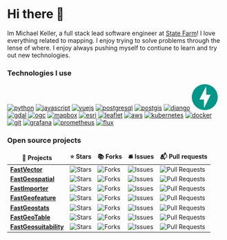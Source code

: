 <h1> Hi there 👋 </h1>

<p>Im Michael Keller, a full stack lead software engineer at <a href="https://www.statefarm.com/">State Farm</a>! I love everything related to mapping. I enjoy trying to solve problems through the lense of where. I enjoy always pushing myself to contiune to learn and try out new technologies.</p>

<h3>Technologies I use</h3>

<p align="left"> 
  <a href="https://www.python.org/" target="_blank"> <img src="https://www.vectorlogo.zone/logos/python/python-icon.svg" alt="python" width="60" height="60"/></a>
  <a href="https://www.javascript.com/" target="_blank"> <img src="https://external-content.duckduckgo.com/iu/?u=https%3A%2F%2Fwww.vhv.rs%2Fdpng%2Fd%2F313-3133777_javascript-transparent-background-svg-hd-png-download.png&f=1&nofb=1" alt="javascript" width="60" height="60"/></a>
  <a href="https://vuejs.org/" target="_blank"> <img src="https://www.vectorlogo.zone/logos/vuejs/vuejs-icon.svg" alt="vuejs" width="60" height="60"/></a>
  <a href="https://www.postgresql.org/" target="_blank"> <img src="https://www.vectorlogo.zone/logos/postgresql/postgresql-icon.svg" alt="postgresql" width="60" height="60"/></a>
  <a href="https://postgis.net/" target="_blank"> <img src="https://external-content.duckduckgo.com/iu/?u=http%3A%2F%2Fwww.postgis.us%2Fpresentations%2Fimages%2Fpostgis-logo.png&f=1&nofb=1" alt="postgis" width="60" height="60"/></a>
  <a href="https://www.djangoproject.com/" target="_blank"> <img src="https://www.vectorlogo.zone/logos/djangoproject/djangoproject-icon.svg" alt="django" width="60" height="60"/></a>
  <a href="https://fastapi.tiangolo.com/" target="_blank"> <img src="https://raw.githubusercontent.com/devicons/devicon/master/icons/fastapi/fastapi-original.svg" alt="fastapi" width="60" height="60"/></a>
  <a href="https://gdal.org/" target="_blank"> <img src="https://www.vectorlogo.zone/logos/gdal/gdal-icon.svg" alt="gdal" width="60" height="60"/></a>
  <a href="https://www.ogc.org/" target="_blank"> <img src="https://external-content.duckduckgo.com/iu/?u=https%3A%2F%2Fgeospatialmedia.s3.amazonaws.com%2Fwp-content%2Fuploads%2F2019%2F02%2FOGC.jpg&f=1&nofb=1" alt="ogc" width="60" height="60"/></a>
  <a href="https://www.mapbox.com/" target="_blank"> <img src="https://www.vectorlogo.zone/logos/mapbox/mapbox-icon.svg" alt="mapbox" width="60" height="60"/></a>
  <a href="https://www.esri.com/en-us/home" target="_blank"> <img src="https://external-content.duckduckgo.com/iu/?u=https%3A%2F%2F4vector.com%2Fi%2Ffree-vector-esri_084838_esri.png&f=1&nofb=1" alt="esri" width="60" height="60"/></a>
  <a href="https://leafletjs.com/" target="_blank"> <img src="https://external-content.duckduckgo.com/iu/?u=https%3A%2F%2Fcdn.icon-icons.com%2Ficons2%2F2699%2FPNG%2F512%2Fleafletjs_logo_icon_170303.png&f=1&nofb=1" alt="leaflet" width="60" height="60"/></a>
  <a href="[https://kubernetes.io](https://aws.amazon.com/)/" target="_blank"> <img src="https://www.vectorlogo.zone/logos/amazon_aws/amazon_aws-ar21.svg" alt="aws" width="60" height="60"/></a>
  <a href="https://kubernetes.io/" target="_blank"> <img src="https://external-content.duckduckgo.com/iu/?u=https%3A%2F%2Fcdn2.iconfinder.com%2Fdata%2Ficons%2Fmixd%2F512%2F16_kubernetes-512.png&f=1&nofb=1" alt="kubernetes" width="60" height="60"/></a>
  <a href="https://www.docker.com/" target="_blank"> <img src="https://www.vectorlogo.zone/logos/docker/docker-icon.svg" alt="docker" width="60" height="60"/></a>
  <a href="https://about.gitlab.com/" target="_blank"> <img src="https://external-content.duckduckgo.com/iu/?u=https%3A%2F%2F3.bp.blogspot.com%2F-xhNpNJJyQhk%2FXIe4GY78RQI%2FAAAAAAAAItc%2FouueFUj2Hqo5dntmnKqEaBJR4KQ4Q2K3ACK4BGAYYCw%2Fs1600%2Flogo%252Bgit%252Bicon.png&f=1&nofb=1" alt="git" width="60" height="60"/></a>
  <a href="https://grafana.com/" target="_blank"> <img src="https://external-content.duckduckgo.com/iu/?u=https%3A%2F%2Ftse3.mm.bing.net%2Fth%3Fid%3DOIP.HkdDjILEH_g2oXqJbuOaBAHaHj%26pid%3DApi&f=1" alt="grafana" width="60" height="60"/></a>
  <a href="https://prometheus.io/" target="_blank"> <img src="https://external-content.duckduckgo.com/iu/?u=https%3A%2F%2Fcdn.freebiesupply.com%2Flogos%2Flarge%2F2x%2Fprometheus-logo-png-transparent.png&f=1&nofb=1" alt="prometheus" width="60" height="60"/></a>
  <a href="https://fluxcd.io/" target="_blank"> <img src="https://external-content.duckduckgo.com/iu/?u=https%3A%2F%2Fblog.sldk.de%2Fimg%2Fposts%2Ffluxcd%2Fflux-horizontal-color.png&f=1&nofb=1" alt="flux" width="60" height="60"/></a>
 </p>


<h3>Open source projects</h3>
<table>
  <thead align="center">
    <tr border: none;>
      <td><b>🎁 Projects</b></td>
      <td><b>⭐ Stars</b></td>
      <td><b>📚 Forks</b></td>
      <td><b>🛎 Issues</b></td>
      <td><b>📬 Pull requests</b></td>
    </tr>
  </thead>
  <tbody>
    <tr>
      <td><a href="https://github.com/mkeller3/FastVector"><b>FastVector</b></a></td>
      <td><img alt="Stars" src="https://img.shields.io/github/stars/mkeller3/FastVector?style=flat-square&labelColor=343b41"/></td>
      <td><img alt="Forks" src="https://img.shields.io/github/forks/mkeller3/FastVector?style=flat-square&labelColor=343b41"/></td>
      <td><img alt="Issues" src="https://img.shields.io/github/issues/mkeller3/FastVector?style=flat-square&labelColor=343b41"/></td>
      <td><img alt="Pull Requests" src="https://img.shields.io/github/issues-pr/mkeller3/FastVector?style=flat-square&labelColor=343b41"/></td>
    </tr>
    <tr>
      <td><a href="https://github.com/mkeller3/FastGeospatial"><b>FastGeospatial</b></a></td>
      <td><img alt="Stars" src="https://img.shields.io/github/stars/mkeller3/FastGeospatial?style=flat-square&labelColor=343b41"/></td>
      <td><img alt="Forks" src="https://img.shields.io/github/forks/mkeller3/FastGeospatial?style=flat-square&labelColor=343b41"/></td>
      <td><img alt="Issues" src="https://img.shields.io/github/issues/mkeller3/FastGeospatial?style=flat-square&labelColor=343b41"/></td>
      <td><img alt="Pull Requests" src="https://img.shields.io/github/issues-pr/mkeller3/FastGeospatial?style=flat-square&labelColor=343b41"/></td>
    </tr>
    <tr>
      <td><a href="https://github.com/mkeller3/FastImporter"><b>FastImporter</b></a></td>
      <td><img alt="Stars" src="https://img.shields.io/github/stars/mkeller3/FastImporter?style=flat-square&labelColor=343b41"/></td>
      <td><img alt="Forks" src="https://img.shields.io/github/forks/mkeller3/FastImporter?style=flat-square&labelColor=343b41"/></td>
      <td><img alt="Issues" src="https://img.shields.io/github/issues/mkeller3/FastImporter?style=flat-square&labelColor=343b41"/></td>
      <td><img alt="Pull Requests" src="https://img.shields.io/github/issues-pr/mkeller3/FastImporter?style=flat-square&labelColor=343b41"/></td>
    </tr>
    <tr>
      <td><a href="https://github.com/mkeller3/FastGeofeature"><b>FastGeofeature</b></a></td>
      <td><img alt="Stars" src="https://img.shields.io/github/stars/mkeller3/FastGeofeature?style=flat-square&labelColor=343b41"/></td>
      <td><img alt="Forks" src="https://img.shields.io/github/forks/mkeller3/FastGeofeature?style=flat-square&labelColor=343b41"/></td>
      <td><img alt="Issues" src="https://img.shields.io/github/issues/mkeller3/FastGeofeature?style=flat-square&labelColor=343b41"/></td>
      <td><img alt="Pull Requests" src="https://img.shields.io/github/issues-pr/mkeller3/FastGeofeature?style=flat-square&labelColor=343b41"/></td>
    </tr>
    <tr>
      <td><a href="https://github.com/mkeller3/FastGeostats"><b>FastGeostats</b></a></td>
      <td><img alt="Stars" src="https://img.shields.io/github/stars/mkeller3/FastGeostats?style=flat-square&labelColor=343b41"/></td>
      <td><img alt="Forks" src="https://img.shields.io/github/forks/mkeller3/FastGeostats?style=flat-square&labelColor=343b41"/></td>
      <td><img alt="Issues" src="https://img.shields.io/github/issues/mkeller3/FastGeostats?style=flat-square&labelColor=343b41"/></td>
      <td><img alt="Pull Requests" src="https://img.shields.io/github/issues-pr/mkeller3/FastGeostats?style=flat-square&labelColor=343b41"/></td>
    </tr>
    <tr>
      <td><a href="https://github.com/mkeller3/FastGeoTable"><b>FastGeoTable</b></a></td>
      <td><img alt="Stars" src="https://img.shields.io/github/stars/mkeller3/FastGeoTable?style=flat-square&labelColor=343b41"/></td>
      <td><img alt="Forks" src="https://img.shields.io/github/forks/mkeller3/FastGeoTable?style=flat-square&labelColor=343b41"/></td>
      <td><img alt="Issues" src="https://img.shields.io/github/issues/mkeller3/FastGeoTable?style=flat-square&labelColor=343b41"/></td>
      <td><img alt="Pull Requests" src="https://img.shields.io/github/issues-pr/mkeller3/FastGeoTable?style=flat-square&labelColor=343b41"/></td>
    </tr>
    <tr>
      <td><a href="https://github.com/mkeller3/FastGeosuitability"><b>FastGeosuitability</b></a></td>
      <td><img alt="Stars" src="https://img.shields.io/github/stars/mkeller3/FastGeosuitability?style=flat-square&labelColor=343b41"/></td>
      <td><img alt="Forks" src="https://img.shields.io/github/forks/mkeller3/FastGeosuitability?style=flat-square&labelColor=343b41"/></td>
      <td><img alt="Issues" src="https://img.shields.io/github/issues/mkeller3/FastGeosuitability?style=flat-square&labelColor=343b41"/></td>
      <td><img alt="Pull Requests" src="https://img.shields.io/github/issues-pr/mkeller3/FastGeosuitability?style=flat-square&labelColor=343b41"/></td>
    </tr>
  </tbody>
</table>


<!--
**mkeller3/mkeller3** is a ✨ _special_ ✨ repository because its `README.md` (this file) appears on your GitHub profile.

Here are some ideas to get you started:

- 🔭 I’m currently working on ...
- 🌱 I’m currently learning ...
- 👯 I’m looking to collaborate on ...
- 🤔 I’m looking for help with ...
- 💬 Ask me about ...
- 📫 How to reach me: ...
- 😄 Pronouns: ...
- ⚡ Fun fact: ...
-->
